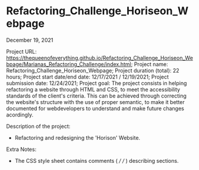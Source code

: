 # Refactoring_Challenge_Horiseon_Webpage

December 19,  2021

Project URL: https://thequeenofeverything.github.io/Refactoring_Challenge_Horiseon_Webpage/Marianas_Refactoring_Challenge/index.html;
Project name: Refactoring_Challenge_Horiseon_Webpage;
Project duration (total): 22 hours;
Project start date/end date: 12/17/2021 / 12/19/2021;
Project submission date: 12/24/2021;
Project goal: The project consists in helping refactoring a website through HTML and CSS, to meet the accessibility standards of the client's criteria. This can be achieved through correcting the website's structure with the use of proper semantic, to make it better documented for webdevelopers to understand and make future changes acordingly.

Description of the project:
- Refactoring and redesigning the 'Horison' Website. 


Extra Notes:
- The CSS style sheet contains comments ( */ /* ) describing sections.
